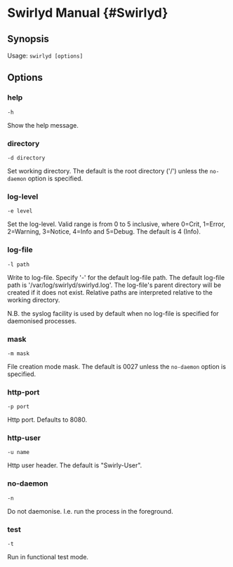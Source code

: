 Swirlyd Manual {#Swirlyd}
==============

Synopsis
--------

Usage: `swirlyd [options]`

Options
-------

### help ###

`-h`

Show the help message.

### directory ###

`-d directory`

Set working directory. The default is the root directory ('/') unless the `no-daemon` option is
specified.

### log-level ###

`-e level`

Set the log-level. Valid range is from 0 to 5 inclusive, where 0=Crit, 1=Error, 2=Warning, 3=Notice,
4=Info and 5=Debug. The default is 4 (Info).

### log-file ###

`-l path`

Write to log-file. Specify '-' for the default log-file path. The default log-file path is
'/var/log/swirlyd/swirlyd.log'. The log-file's parent directory will be created if it does not
exist. Relative paths are interpreted relative to the working directory.

N.B. the syslog facility is used by default when no log-file is specified for daemonised processes.

### mask ###

`-m mask`

File creation mode mask. The default is 0027 unless the `no-daemon` option is specified.

### http-port ###

`-p port`

Http port. Defaults to 8080.

### http-user ###

`-u name`

Http user header. The default is "Swirly-User".

### no-daemon ###

`-n`

Do not daemonise. I.e. run the process in the foreground.

### test ###

`-t`

Run in functional test mode.
